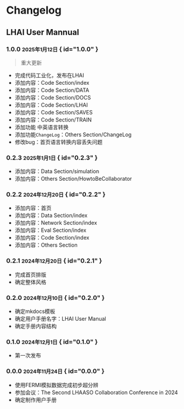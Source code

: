 # Changelog

## LHAI User Mannual

### 1.0.0 <small>2025年1月12日</small> { id="1.0.0" }

> 重大更新

- 完成代码工业化，发布在LHAI
- 添加内容：Code Section/index
- 添加内容：Code Section/DATA
- 添加内容：Code Section/DOCS
- 添加内容：Code Section/LHAI
- 添加内容：Code Section/SAVES
- 添加内容：Code Section/TRAIN
- 添加功能 中英语言转换
- 添加功能`ChangeLog`：Others Section/ChangeLog
- 修改bug：首页语言转换内容丢失问题

### 0.2.3 <small>2025年1月1日</small> { id="0.2.3" }

- 添加内容：Data Section/simulation
- 添加内容：Others Section/HowtoBeCollaborator

### 0.2.2 <small>2024年12月20日</small> { id="0.2.2" }

- 添加内容：首页
- 添加内容：Data Section/index
- 添加内容：Network Section/index
- 添加内容：Eval Section/index
- 添加内容：Code Section/index
- 添加内容：Others Section

### 0.2.1 <small>2024年12月20日</small> { id="0.2.1" }

- 完成首页排版
- 确定整体风格

### 0.2.0 <small>2024年12月10日</small> { id="0.2.0" }

- 确定mkdocs模板
- 确定用户手册名字：LHAI User Manual
- 确定手册内容结构

### 0.1.0 <small>2024年12月1日</small> { id="0.1.0" }

- 第一次发布

### 0.0.0 <small>2024年11月24日</small> { id="0.0.0" }

- 使用FERMI模拟数据完成初步超分辨
- 参加会议：The Second LHAASO Collaboration Conference in 2024
- 确定制作用户手册
